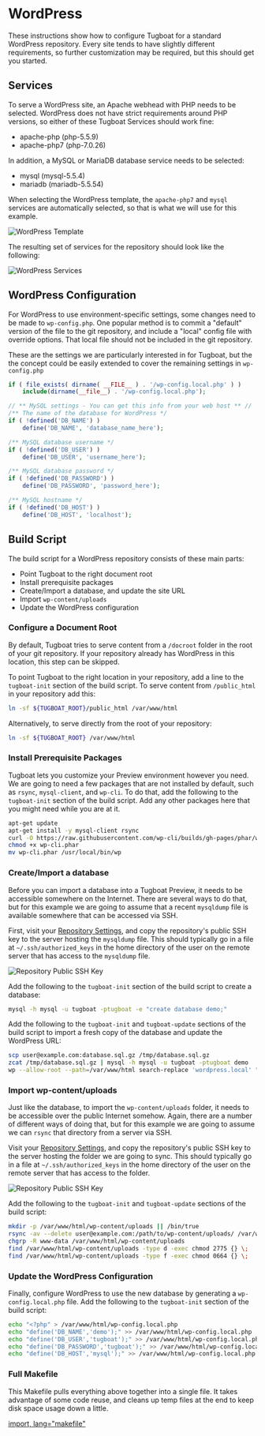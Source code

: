 # WordPress

These instructions show how to configure Tugboat for a standard WordPress repository. Every site tends to have slightly different requirements, so further customization may be required, but this should get you started.

## Services

To serve a WordPress site, an Apache webhead with PHP needs to be
selected. WordPress does not have strict requirements around PHP versions, so either of these Tugboat Services should work fine:

* apache-php (php-5.5.9)
* apache-php7 (php-7.0.26)

In addition, a MySQL or MariaDB database service needs to be selected:

* mysql (mysql-5.5.4)
* mariadb (mariadb-5.5.54)

When selecting the WordPress template, the `apache-php7` and `mysql` services are automatically selected, so that is what we will use for this example.

![WordPress Template](_images/wordpress-template.png)

The resulting set of services for the repository should look like the following:

![WordPress Services](_images/wordpress-services.png)

## WordPress Configuration

For WordPress to use environment-specific settings, some changes need
to be made to `wp-config.php`. One popular method is to commit a "default" version of the file to the git repository, and include a "local" config file with override options. That local file should not be included in the git
repository.

These are the settings we are particularly interested in for Tugboat, but the
the concept could be easily extended to cover the remaining settings in
`wp-config.php`

```php
if ( file_exists( dirname( __FILE__ ) . '/wp-config.local.php' ) )
    include(dirname(__file__) . '/wp-config.local.php');

// ** MySQL settings - You can get this info from your web host ** //
/** The name of the database for WordPress */
if ( !defined('DB_NAME') )
    define('DB_NAME', 'database_name_here');

/** MySQL database username */
if ( !defined('DB_USER') )
    define('DB_USER', 'username_here');

/** MySQL database password */
if ( !defined('DB_PASSWORD') )
    define('DB_PASSWORD', 'password_here');

/** MySQL hostname */
if ( !defined('DB_HOST') )
    define('DB_HOST', 'localhost');
```

## Build Script

The build script for a WordPress repository consists of these main parts:

* Point Tugboat to the right document root
* Install prerequisite packages
* Create/Import a database, and update the site URL
* Import `wp-content/uploads`
* Update the WordPress configuration

### Configure a Document Root

By default, Tugboat tries to serve content from a `/docroot` folder in the root
of your git repository. If your repository already has WordPress in this
location, this step can be skipped.

To point Tugboat to the right location in your repository, add a line to the
`tugboat-init` section of the build script. To serve content from `/public_html` in your repository add this:


```sh
ln -sf ${TUGBOAT_ROOT}/public_html /var/www/html
```

Alternatively, to serve directly from the root of your repository:

```sh
ln -sf ${TUGBOAT_ROOT} /var/www/html
```

### Install Prerequisite Packages

Tugboat lets you customize your Preview environment however you need. We are going to need a few packages that are not installed by default, such as `rsync`, `mysql-client`, and `wp-cli`. To do that, add the following to the
`tugboat-init` section of the build script. Add any other packages here that you might need while you are at it.

```sh
apt-get update
apt-get install -y mysql-client rsync
curl -O https://raw.githubusercontent.com/wp-cli/builds/gh-pages/phar/wp-cli.phar
chmod +x wp-cli.phar
mv wp-cli.phar /usr/local/bin/wp
```

### Create/Import a database

Before you can import a database into a Tugboat Preview, it needs to be
accessible somewhere on the Internet. There are several ways to do that, but for this example we are going to assume that a recent `mysqldump` file is available somewhere that can be accessed via SSH.

First, visit your [Repository Settings](../../tugboat-dashboard/repositories/index.md), and copy the repository's public SSH key to the server hosting the `mysqldump` file. This should typically go in a file at `~/.ssh/authorized_keys` in the home directory of the user on the remote server that has access to the `mysqldump` file.

![Repository Public SSH Key](../_images/repo-public-key.png)

Add the following to the `tugboat-init` section of the build script to create a
database:

```sh
mysql -h mysql -u tugboat -ptugboat -e "create database demo;"
```
Add the following  to the `tugboat-init` and `tugboat-update` sections of the
build script to import a fresh copy of the database and update the WordPress URL:

```sh
scp user@example.com:database.sql.gz /tmp/database.sql.gz
zcat /tmp/database.sql.gz | mysql -h mysql -u tugboat -ptugboat demo
wp --allow-root --path=/var/www/html search-replace 'wordpress.local' "${TUGBOAT_PREVIEW}-${TUGBOAT_TOKEN}.${TUGBOAT_DOMAIN}" --skip-columns=guid
```

### Import wp-content/uploads

Just like the database, to import the `wp-content/uploads` folder, it needs to be accessible over the public Internet somehow. Again, there are a
number of different ways of doing that, but for this example we are going to
assume we can `rsync` that directory from a server via SSH.

Visit your [Repository Settings](../../tugboat-dashboard/repositories/index.md), and copy the repository's public SSH key to the server hosting the folder we are going to sync. This should typically go in a file at `~/.ssh/authorized_keys` in the home directory of the user on the remote server that has access to the folder.

![Repository Public SSH Key](../_images/repo-public-key.png)

Add the following to the `tugboat-init` and `tugboat-update` sections of the
build script:

```sh
mkdir -p /var/www/html/wp-content/uploads || /bin/true
rsync -av --delete user@example.com:/path/to/wp-content/uploads/ /var/www/html/wp-content/uploads/
chgrp -R www-data /var/www/html/wp-content/uploads
find /var/www/html/wp-content/uploads -type d -exec chmod 2775 {} \;
find /var/www/html/wp-content/uploads -type f -exec chmod 0664 {} \;
```

### Update the WordPress Configuration

Finally, configure WordPress to use the new database by generating a
`wp-config.local.php` file. Add the following to the `tugboat-init` section of
the build script:

```sh
echo "<?php" > /var/www/html/wp-config.local.php
echo "define('DB_NAME','demo');" >> /var/www/html/wp-config.local.php
echo "define('DB_USER','tugboat');" >> /var/www/html/wp-config.local.php
echo "define('DB_PASSWORD','tugboat');" >> /var/www/html/wp-config.local.php
echo "define('DB_HOST','mysql');" >> /var/www/html/wp-config.local.php
```

### Full Makefile

This Makefile pulls everything above together into a single file. It takes
advantage of some code reuse, and cleans up temp files at the end to keep  disk space usage down a little.

[import, lang="makefile"](Makefile)
